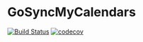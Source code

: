 # GoSyncMyCalendars

[![Build Status](https://api.travis-ci.com/TetAlius/GoSyncMyCalendars.svg?token=yzvUuJkfxjU5yMcMYcdq&branch=improve-independency)](https://travis-ci.com/TetAlius/GoSyncMyCalendars)
[![codecov](https://codecov.io/gh/TetAlius/GoSyncMyCalendars/branch/improve-independency/graph/badge.svg?token=dkwvwfDqdA)](https://codecov.io/gh/TetAlius/GoSyncMyCalendars)
